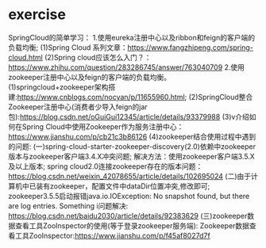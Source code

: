 # exercise


SpringCloud的简单学习：
1.使用eureka注册中心以及ribbon和feign的客户端的负载均衡;
(1)Spring Cloud 系列文章：https://www.fangzhipeng.com/spring-cloud.html
(2)Spring cloud应该怎么入门？：https://www.zhihu.com/question/283286745/answer/763040709
2.使用zookeeper注册中心以及feign的客户端的负载均衡。
(1)springcloud+zookeeper架构搭建:https://www.cnblogs.com/nocyan/p/11655960.html;
(2)SpringCloud整合Zookeeper注册中心(消费者少导入feign的jar包):https://blog.csdn.net/oGuiGui12345/article/details/93379988
(3)v介绍如何在Spring Cloud中使用Zookeeper作为服务注册中心：https://www.jianshu.com/p/cb21c3b86126
(4)zookeeper结合使用过程中遇到的问题:
(一)spring-cloud-starter-zookeeper-discovery(2.0)依赖中zookeeper版本与zookeeper客户端3.4.X冲突问题;
解决方法：使用zookeeper客户端3.5.X及以上版本;
spring cloud2.0连接zookeeper存在的版本问题：https://blog.csdn.net/weixin_42078655/article/details/102695024
(二)由于计算机中已装有zookeeper，配置文件中dataDir位置冲突,修改即可;
zookeeper3.5.5启动报错java.io.IOException: No snapshot found, but there are log entries. Something i问题解决:
https://blog.csdn.net/baidu2030/article/details/92383629
(三)zookeeper数据查看工具ZooInspector的使用(等于登录zookeeper服务端):
Zookeeper数据查看工具ZooInspector:https://www.jianshu.com/p/f45af8027d7f



